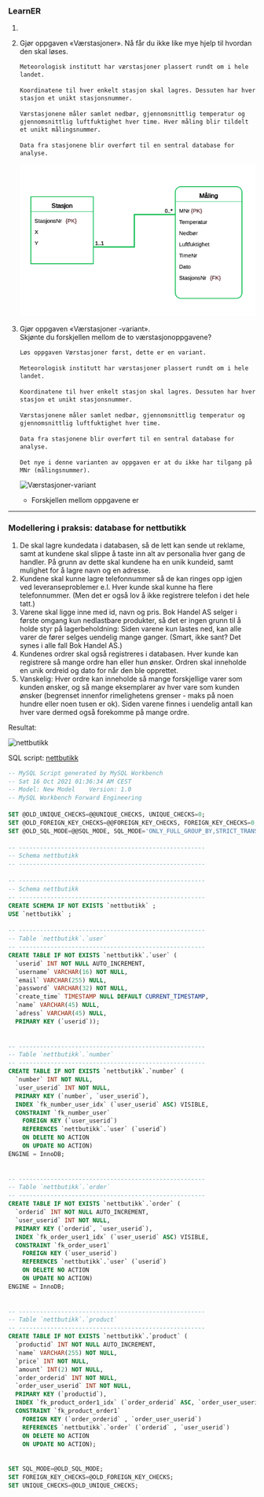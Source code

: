 ### LearnER

1.  

2.  Gjør oppgaven «Værstasjoner». Nå får du ikke like mye hjelp til hvordan den skal løses.  

    ```
    Meteorologisk institutt har værstasjoner plassert rundt om i hele landet.

    Koordinatene til hver enkelt stasjon skal lagres. Dessuten har hver stasjon et unikt stasjonsnummer.

    Værstasjonene måler samlet nedbør, gjennomsnittlig temperatur og gjennomsnittlig luftfuktighet hver time. Hver måling blir tildelt et unikt målingsnummer.

    Data fra stasjonene blir overført til en sentral database for analyse.
    ```

    ![Værstasjoner](images/værstasjoner.png)

3.  Gjør oppgaven «Værstasjoner -variant».  
    Skjønte du forskjellen mellom de to værstasjonoppgavene?  

    ```
    Løs oppgaven Værstasjoner først, dette er en variant.

    Meteorologisk institutt har værstasjoner plassert rundt om i hele landet.

    Koordinatene til hver enkelt stasjon skal lagres. Dessuten har hver stasjon et unikt stasjonsnummer.

    Værstasjonene måler samlet nedbør, gjennomsnittlig temperatur og gjennomsnittlig luftfuktighet hver time.

    Data fra stasjonene blir overført til en sentral database for analyse.

    Det nye i denne varianten av oppgaven er at du ikke har tilgang på MNr (målingsnummer).
    ```

    ![Værstasjoner-variant](images/værstasjoner-variant.png)  

    - Forskjellen mellom oppgavene er 

---

### Modellering i praksis: database for nettbutikk

1.  De skal lagre kundedata i databasen, så de lett kan sende ut reklame, samt at kundene skal
slippe å taste inn alt av personalia hver gang de handler. På grunn av dette skal kundene ha
en unik kundeid, samt mulighet for å lagre navn og en adresse.
2.  Kundene skal kunne lagre telefonnummer så de kan ringes opp igjen ved leveranseproblemer
e.l. Hver kunde skal kunne ha flere telefonnummer. (Men det er også lov å ikke registrere
telefon i det hele tatt.)
3.  Varene skal ligge inne med id, navn og pris. Bok Handel AS selger i første omgang kun
nedlastbare produkter, så det er ingen grunn til å holde styr på lagerbeholdning: Siden
varene kun lastes ned, kan alle varer de fører selges uendelig mange ganger.
(Smart, ikke sant? Det synes i alle fall Bok Handel AS.)
4.  Kundenes ordrer skal også registreres i databasen. Hver kunde kan registrere så mange
ordre han eller hun ønsker. Ordren skal inneholde en unik ordreid og dato for når den ble
opprettet.
5.  Vanskelig: Hver ordre kan inneholde så mange forskjellige varer som kunden ønsker, og så
mange eksemplarer av hver vare som kunden ønsker (begrenset innenfor rimelighetens
grenser - maks på noen hundre eller noen tusen er ok). Siden varene finnes i uendelig antall
kan hver vare dermed også forekomme på mange ordre.

Resultat:

![nettbutikk](images/nettbutikk.png)

SQL script: [nettbutikk](nettbutikk.sql)

```sql
-- MySQL Script generated by MySQL Workbench
-- Sat 16 Oct 2021 01:36:34 AM CEST
-- Model: New Model    Version: 1.0
-- MySQL Workbench Forward Engineering

SET @OLD_UNIQUE_CHECKS=@@UNIQUE_CHECKS, UNIQUE_CHECKS=0;
SET @OLD_FOREIGN_KEY_CHECKS=@@FOREIGN_KEY_CHECKS, FOREIGN_KEY_CHECKS=0;
SET @OLD_SQL_MODE=@@SQL_MODE, SQL_MODE='ONLY_FULL_GROUP_BY,STRICT_TRANS_TABLES,NO_ZERO_IN_DATE,NO_ZERO_DATE,ERROR_FOR_DIVISION_BY_ZERO,NO_ENGINE_SUBSTITUTION';

-- -----------------------------------------------------
-- Schema nettbutikk
-- -----------------------------------------------------

-- -----------------------------------------------------
-- Schema nettbutikk
-- -----------------------------------------------------
CREATE SCHEMA IF NOT EXISTS `nettbutikk` ;
USE `nettbutikk` ;

-- -----------------------------------------------------
-- Table `nettbutikk`.`user`
-- -----------------------------------------------------
CREATE TABLE IF NOT EXISTS `nettbutikk`.`user` (
  `userid` INT NOT NULL AUTO_INCREMENT,
  `username` VARCHAR(16) NOT NULL,
  `email` VARCHAR(255) NULL,
  `password` VARCHAR(32) NOT NULL,
  `create_time` TIMESTAMP NULL DEFAULT CURRENT_TIMESTAMP,
  `name` VARCHAR(45) NULL,
  `adress` VARCHAR(45) NULL,
  PRIMARY KEY (`userid`));


-- -----------------------------------------------------
-- Table `nettbutikk`.`number`
-- -----------------------------------------------------
CREATE TABLE IF NOT EXISTS `nettbutikk`.`number` (
  `number` INT NOT NULL,
  `user_userid` INT NOT NULL,
  PRIMARY KEY (`number`, `user_userid`),
  INDEX `fk_number_user_idx` (`user_userid` ASC) VISIBLE,
  CONSTRAINT `fk_number_user`
    FOREIGN KEY (`user_userid`)
    REFERENCES `nettbutikk`.`user` (`userid`)
    ON DELETE NO ACTION
    ON UPDATE NO ACTION)
ENGINE = InnoDB;


-- -----------------------------------------------------
-- Table `nettbutikk`.`order`
-- -----------------------------------------------------
CREATE TABLE IF NOT EXISTS `nettbutikk`.`order` (
  `orderid` INT NOT NULL AUTO_INCREMENT,
  `user_userid` INT NOT NULL,
  PRIMARY KEY (`orderid`, `user_userid`),
  INDEX `fk_order_user1_idx` (`user_userid` ASC) VISIBLE,
  CONSTRAINT `fk_order_user1`
    FOREIGN KEY (`user_userid`)
    REFERENCES `nettbutikk`.`user` (`userid`)
    ON DELETE NO ACTION
    ON UPDATE NO ACTION)
ENGINE = InnoDB;


-- -----------------------------------------------------
-- Table `nettbutikk`.`product`
-- -----------------------------------------------------
CREATE TABLE IF NOT EXISTS `nettbutikk`.`product` (
  `productid` INT NOT NULL AUTO_INCREMENT,
  `name` VARCHAR(255) NOT NULL,
  `price` INT NOT NULL,
  `amount` INT(2) NOT NULL,
  `order_orderid` INT NOT NULL,
  `order_user_userid` INT NOT NULL,
  PRIMARY KEY (`productid`),
  INDEX `fk_product_order1_idx` (`order_orderid` ASC, `order_user_userid` ASC) VISIBLE,
  CONSTRAINT `fk_product_order1`
    FOREIGN KEY (`order_orderid` , `order_user_userid`)
    REFERENCES `nettbutikk`.`order` (`orderid` , `user_userid`)
    ON DELETE NO ACTION
    ON UPDATE NO ACTION);


SET SQL_MODE=@OLD_SQL_MODE;
SET FOREIGN_KEY_CHECKS=@OLD_FOREIGN_KEY_CHECKS;
SET UNIQUE_CHECKS=@OLD_UNIQUE_CHECKS;

```